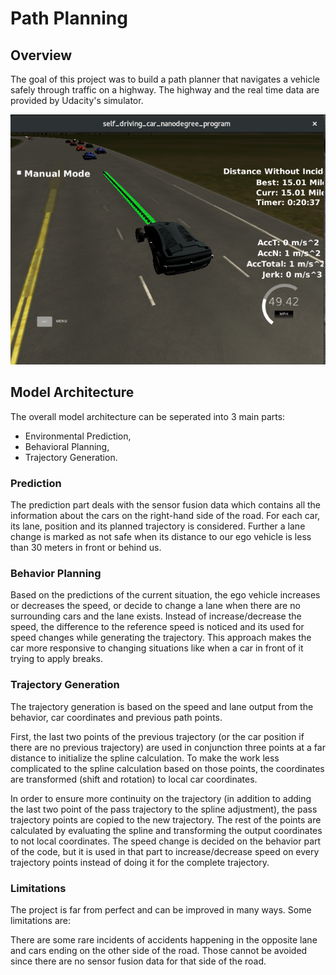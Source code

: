 [image1]: ./images/path-planning.png "Autonomous Driving on a Highway"

# Path Planning

## Overview

The goal of this project was to build a path planner that navigates a vehicle safely through traffic on a highway. The highway and the real time data are provided by Udacity's simulator.

<p align="center"><img width="540" height="400" src="./images/path-planning.png"></p>

## Model Architecture

The overall model architecture can be seperated into 3 main parts:

- Environmental Prediction,
- Behavioral Planning,
- Trajectory Generation. 

### Prediction

The prediction part deals with the sensor fusion data which contains all the information about the cars on the right-hand side of the road. For each car, its lane,  position and its planned trajectory is considered. Further a lane change is marked as not safe when its distance to our ego vehicle is less than 30 meters in front or behind us.

### Behavior Planning

Based on the predictions of the current situation, the ego vehicle increases or decreases the speed, or decide to change a lane when there are no surrounding cars and the lane exists. Instead of increase/decrease the speed, the difference to the reference speed is noticed and its used for speed changes while generating the trajectory. This approach makes the car more responsive to changing situations like when a car in front of it trying to apply breaks.

### Trajectory Generation

The trajectory generation is based on the speed and lane output from the behavior, car coordinates and previous path points.

First, the last two points of the previous trajectory (or the car position if there are no previous trajectory) are used in conjunction three points at a far distance to initialize the spline calculation. To make the work less complicated to the spline calculation based on those points, the coordinates are transformed (shift and rotation) to local car coordinates.

In order to ensure more continuity on the trajectory (in addition to adding the last two point of the pass trajectory to the spline adjustment), the pass trajectory points are copied to the new trajectory. The rest of the points are calculated by evaluating the spline and transforming the output coordinates to not local coordinates. The speed change is decided on the behavior part of the code, but it is used in that part to increase/decrease speed on every trajectory points instead of doing it for the complete trajectory.

### Limitations

The project is far from perfect and can be improved in many ways. Some limitations are:

There are some rare incidents of accidents happening in the opposite lane and cars ending on the other side of the road. Those cannot be avoided since there are no sensor fusion data for that side of the road.
